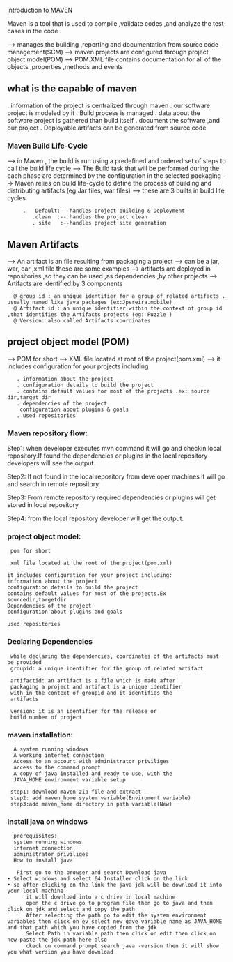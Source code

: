 introduction to MAVEN

 Maven is a tool that is used to compile ,validate codes ,and analyze the test-cases in the code .

--> manages the building ,reporting and documentation from source code management(SCM)
--> maven projects are configured through project object model(POM)
--> POM.XML file contains documentation for all of the objects ,properties ,methods and events  


## what is the capable of maven

   . information of the project is centralized through maven 
   . our software project is modeled by it
   . Build process is managed 
   . data about the software project is gathered than build itself 
   . document the software ,and our project 
    . Deployable artifacts can be generated from source code 

### Maven Build Life-Cycle

--> in Maven , the build is run using a predefined and ordered set of steps to call the build life cycle 
--> The Build task that will be performed during the each phase are determined by the configuration in the selected packaging 
--> Maven relies on build life-cycle to define the process of building and distributing artifacts (eg:Jar files, war files)
--> these are 3 builts in build life cycles 
         
         .   Default:-- handles project building & Deployment
            .clean  :-- handles the project clean 
            . site   :--handles project site generation 



## Maven Artifacts 

--> An artifact is an file resulting from packaging a project 
--> can be a jar, war, ear ,xml file  these are some examples 
--> artifacts are deployed in repositories ,so they can be used ,as dependencies ,by other projects 
--> Artifacts are identified by 3 components 
   
      @ group id : an unique identifier for a group of related artifacts . usually named like java packages (ex:Jpereira.mobile)
      @ Artifact id : an unique identifier within the context of group id ,that identifies the Artifacts projects (eg: Puzzle )
      @ Version: also called Artifacts coordinates 


## project object model (POM)

--> POM for short 
--> XML file located at root of the project(pom.xml)
--> it includes configuration for your projects including 

       . information about the project 
       . configuration details to build the project 
       . contains default values for most of the projects .ex: source dir,target dir 
       . dependencies of the project 
        configuration about plugins & goals 
       . used repositories 

### Maven repository flow:

 Step1: when developer executes mvn command it will go and checkin local repository.If found the dependencies or plugins in the local repository developers will see the output.

  Step2: If not found in the local repository from developer machines it will go and search in remote repository

  Step3: From remote repository required dependencies or plugins will get stored in local repository

Step4: from the local repository developer will get the output.

### project object model:
     pom for short

     xml file located at the root of the project(pom.xml)

    it includes configuration for your project including:
    information about the project
    configuration details to build the project
    contains default values for most of the projects.Ex sourcedir,targetdir
    Dependencies of the project
    configuration about plugins and goals
    
    used repositories

### Declaring Dependencies

     while declaring the dependencies, coordinates of the artifacts must be provided
     groupid: a unique identifier for the group of related artifact

     artifactid: an artifact is a file which is made after
     packaging a project and artifact is a unique identifier 
     with in the context of groupid and it identifies the 
     artifacts

     version: it is an identifier for the release or 
     build number of project

### maven installation:

      A system running windows
      A working internet connection
      Access to an account with administrator priviliges
      access to the command prompt
      A copy of java installed and ready to use, with the 
      JAVA_HOME environment variable setup

     step1: download maven zip file and extract 
     step2: add maven_home system variable(Enviroment variable)
     step3:add maven_home directory in path variable(New)

### Install java on windows
      prerequisites:
      system running windows
      internet connection
      administrator priviliges  
      How to install java 

       First go to the browser and search Download java 
	• Select windows and select 64 Installer click on the link 
	• so after clicking on the link the java jdk will be download it into your local machine 
          it will download into a c drive in local machine 
          open the c drive go to program file then go to java and then click on jdk and select and copy the path 
          After selecting the path go to edit the system environment variables then click on ev select new gave variable name as JAVA_HOME and that path which you have copied from the jdk
          Select Path in variable path then click on edit then click on new paste the jdk path here also 
          ckeck on command prompt search java -version then it will show you what version you have download 
  





  